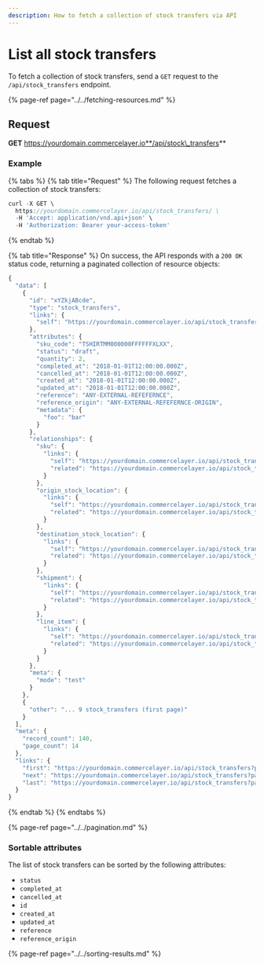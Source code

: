 ```yaml
---
description: How to fetch a collection of stock transfers via API
---
```


# List all stock transfers

To fetch a collection of stock transfers, send a `GET` request to the `/api/stock_transfers` endpoint.

{% page-ref page="../../fetching-resources.md" %}

## Request

**GET** https://yourdomain.commercelayer.io**/api/stock\_transfers**

### **Example**

{% tabs %}
{% tab title="Request" %}
The following request fetches a collection of stock transfers:

```javascript
curl -X GET \
  https://yourdomain.commercelayer.io/api/stock_transfers/ \
  -H 'Accept: application/vnd.api+json' \
  -H 'Authorization: Bearer your-access-token'
```
{% endtab %}

{% tab title="Response" %}
On success, the API responds with a `200 OK` status code, returning a paginated collection of resource objects:

```javascript
{
  "data": [
    {
      "id": "xYZkjABcde",
      "type": "stock_transfers",
      "links": {
        "self": "https://yourdomain.commercelayer.io/api/stock_transfers/xYZkjABcde"
      },
      "attributes": {
        "sku_code": "TSHIRTMM000000FFFFFFXLXX",
        "status": "draft",
        "quantity": 2,
        "completed_at": "2018-01-01T12:00:00.000Z",
        "cancelled_at": "2018-01-01T12:00:00.000Z",
        "created_at": "2018-01-01T12:00:00.000Z",
        "updated_at": "2018-01-01T12:00:00.000Z",
        "reference": "ANY-EXTERNAL-REFEFERNCE",
        "reference_origin": "ANY-EXTERNAL-REFEFERNCE-ORIGIN",
        "metadata": {
          "foo": "bar"
        }
      },
      "relationships": {
        "sku": {
          "links": {
            "self": "https://yourdomain.commercelayer.io/api/stock_transfers/xYZkjABcde/relationships/sku",
            "related": "https://yourdomain.commercelayer.io/api/stock_transfers/xYZkjABcde/sku"
          }
        },
        "origin_stock_location": {
          "links": {
            "self": "https://yourdomain.commercelayer.io/api/stock_transfers/xYZkjABcde/relationships/origin_stock_location",
            "related": "https://yourdomain.commercelayer.io/api/stock_transfers/xYZkjABcde/origin_stock_location"
          }
        },
        "destination_stock_location": {
          "links": {
            "self": "https://yourdomain.commercelayer.io/api/stock_transfers/xYZkjABcde/relationships/destination_stock_location",
            "related": "https://yourdomain.commercelayer.io/api/stock_transfers/xYZkjABcde/destination_stock_location"
          }
        },
        "shipment": {
          "links": {
            "self": "https://yourdomain.commercelayer.io/api/stock_transfers/xYZkjABcde/relationships/shipment",
            "related": "https://yourdomain.commercelayer.io/api/stock_transfers/xYZkjABcde/shipment"
          }
        },
        "line_item": {
          "links": {
            "self": "https://yourdomain.commercelayer.io/api/stock_transfers/xYZkjABcde/relationships/line_item",
            "related": "https://yourdomain.commercelayer.io/api/stock_transfers/xYZkjABcde/line_item"
          }
        }
      },
      "meta": {
        "mode": "test"
      }
    },
    {
      "other": "... 9 stock_transfers (first page)"
    }
  ],
  "meta": {
    "record_count": 140,
    "page_count": 14
  },
  "links": {
    "first": "https://yourdomain.commercelayer.io/api/stock_transfers?page[number]=1&page[size]=10",
    "next": "https://yourdomain.commercelayer.io/api/stock_transfers?page[number]=2&page[size]=10",
    "last": "https://yourdomain.commercelayer.io/api/stock_transfers?page[number]=14&page[size]=10"
  }
}
```
{% endtab %}
{% endtabs %}

{% page-ref page="../../pagination.md" %}

### Sortable attributes

The list of stock transfers can be sorted by the following attributes:

* `status`
* `completed_at`
* `cancelled_at`
* `id`
* `created_at`
* `updated_at`
* `reference`
* `reference_origin`

{% page-ref page="../../sorting-results.md" %}

